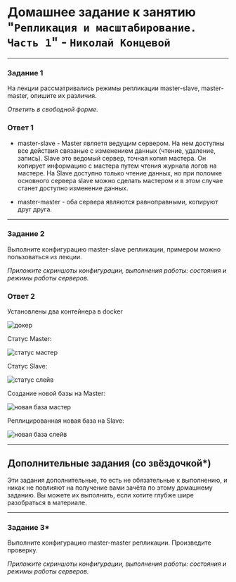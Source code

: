 # Домашнее задание к занятию "`Репликация и масштабирование. Часть 1`" - `Николай Концевой`

---

### Задание 1

На лекции рассматривались режимы репликации master-slave, master-master, опишите их различия.

*Ответить в свободной форме.*



### Ответ 1

- master-slave - Master являетя ведущим сервером. На нем доступны все действия связаные с изменением данных (чтение, удаление, запись). Slave это ведомый сервер, точная копия мастера. Он копирует информацию с мастера путем чтения журнала логов на мастере. На Slave доступно только чтение данных, но при поломке основного сервера slave можно сделать мастером и в этом случае станет доступно изменение данных.

- master-master - оба сервера являются равноправными, копируют друг друга.

---


### Задание 2

Выполните конфигурацию master-slave репликации, примером можно пользоваться из лекции.

*Приложите скриншоты конфигурации, выполнения работы: состояния и режимы работы серверов.*

### Ответ 2

Установлены два контейнера в docker

![докер](https://github.com/Stitchzxz/homework_netology/blob/main/screen/docker_ps.png)

Статус Master:

![статус мастер](https://github.com/Stitchzxz/homework_netology/blob/main/screen/status_master.png)

Статус Slave:

![статус слейв](https://github.com/Stitchzxz/homework_netology/blob/main/screen/status_slave.png)

Создание новой базы на Master:

![новая база мастер](https://github.com/Stitchzxz/homework_netology/blob/main/screen/master-db.png)

Реплицированная новая база на Slave:

![новая база слейв](https://github.com/Stitchzxz/homework_netology/blob/main/screen/slave-db.png)

---

## Дополнительные задания (со звёздочкой*)
Эти задания дополнительные, то есть не обязательные к выполнению, и никак не повлияют на получение вами зачёта по этому домашнему заданию. Вы можете их выполнить, если хотите глубже шире разобраться в материале.

---

### Задание 3* 

Выполните конфигурацию master-master репликации. Произведите проверку.

*Приложите скриншоты конфигурации, выполнения работы: состояния и режимы работы серверов.*